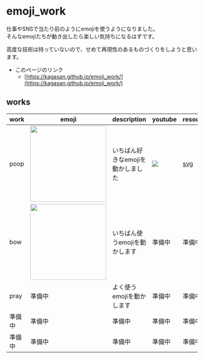 # emoji_work
仕事やSNSで当たり前のようにemojiを使うようになりました。  
そんなemojiたちが動き出したら楽しい気持ちになるはずです。  
  
高度な技術は持っていないので、せめて再現性のあるものづくりをしようと思います。  




- このページのリンク
  - [https://kagasan.github.io/emoji_work/](https://kagasan.github.io/emoji_work/)


## works

| work | emoji | description | youtube  | resource | 
| ---- | ----- | ----------- | -------- | -------- | 
| poop | <img src='https://user-images.githubusercontent.com/2450046/168466853-0fdb0fdf-263e-49ba-ba79-f854d1d0e79a.png' width='200'> | いちばん好きなemojiを動かしました | [![](https://img.youtube.com/vi/GSf-Xmr6iXg/0.jpg)](https://www.youtube.com/watch?v=GSf-Xmr6iXg) | [svg](https://github.com/kagasan/emoji_work/blob/main/resource/poop/poop.svg) | 
| bow | <img src='https://user-images.githubusercontent.com/2450046/168466966-f208725b-a5b3-494d-857f-7d0059effa84.png' width='200'> | いちばん使うemojiを動かします | 準備中 | 準備中 | 
| pray | 準備中 | よく使うemojiを動かします | 準備中 | 準備中 | 
| 準備中 | 準備中 | 準備中 | 準備中 | 準備中 | 
| 準備中 | 準備中 | 準備中 | 準備中 | 準備中 | 

